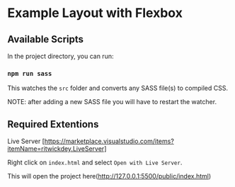 # Example Layout with Flexbox

## Available Scripts

In the project directory, you can run:

### `npm run sass`

This watches the `src` folder and converts any SASS file(s) to compiled CSS.

NOTE: after adding a new SASS file you will have to restart the watcher.

## Required Extentions

Live Server [https://marketplace.visualstudio.com/items?itemName=ritwickdey.LiveServer]

Right click on `index.html` and select `Open with Live Server`.

This will open the project here(http://127.0.0.1:5500/public/index.html)
